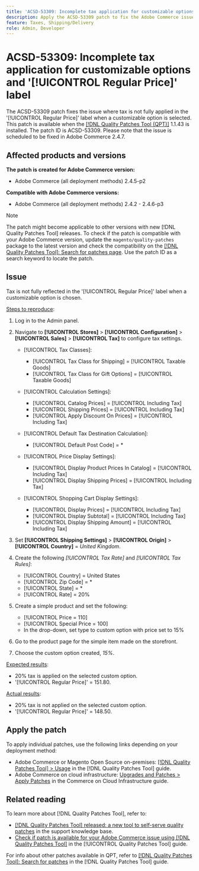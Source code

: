 ```yaml
---
title: 'ACSD-53309: Incomplete tax application for customizable options and [!UICONTROL Regular Price] label'
description: Apply the ACSD-53309 patch to fix the Adobe Commerce issue where tax is not fully applied in the '[!UICONTROL Regular Price]' label when a customizable option is selected.
feature: Taxes, Shipping/Delivery
role: Admin, Developer
---
```

# ACSD-53309: Incomplete tax application for customizable options and '[!UICONTROL Regular Price]' label

The ACSD-53309 patch fixes the issue where tax is not fully applied in the '[!UICONTROL Regular Price]' label when a customizable option is selected. This patch is available when the [[!DNL Quality Patches Tool (QPT)]](https://experienceleague.adobe.com/en/docs/commerce-knowledge-base/kb/announcements/commerce-announcements/magento-quality-patches-released-new-tool-to-self-serve-quality-patches) 1.1.43 is installed. The patch ID is ACSD-53309. Please note that the issue is scheduled to be fixed in Adobe Commerce 2.4.7.

## Affected products and versions

**The patch is created for Adobe Commerce version:**

* Adobe Commerce (all deployment methods) 2.4.5-p2

**Compatible with Adobe Commerce versions:**

* Adobe Commerce (all deployment methods) 2.4.2 - 2.4.6-p3

>[!NOTE]
>
>The patch might become applicable to other versions with new [!DNL Quality Patches Tool] releases. To check if the patch is compatible with your Adobe Commerce version, update the `magento/quality-patches` package to the latest version and check the compatibility on the [[!DNL Quality Patches Tool]: Search for patches page](https://experienceleague.adobe.com/tools/commerce-quality-patches/index.html). Use the patch ID as a search keyword to locate the patch.

## Issue

Tax is not fully reflected in the '[!UICONTROL Regular Price]' label when a customizable option is chosen.

<u>Steps to reproduce</u>:

1. Log in to the Admin panel.
1. Navigate to **[!UICONTROL Stores]** > **[!UICONTROL Configuration]** > **[!UICONTROL Sales]** > **[!UICONTROL Tax]** to configure tax settings.

    * [!UICONTROL Tax Classes]:

        * [!UICONTROL Tax Class for Shipping] = [!UICONTROL Taxable Goods]
        * [!UICONTROL Tax Class for Gift Options] = [!UICONTROL Taxable Goods]

    * [!UICONTROL Calculation Settings]:

        * [!UICONTROL Catalog Prices] = [!UICONTROL Including Tax]
        * [!UICONTROL Shipping Prices] = [!UICONTROL Including Tax]
        * [!UICONTROL Apply Discount On Prices] = [!UICONTROL Including Tax]

    * [!UICONTROL Default Tax Destination Calculation]:

        * [!UICONTROL Default Post Code] = *
    
    * [!UICONTROL Price Display Settings]:

        * [!UICONTROL Display Product Prices In Catalog] = [!UICONTROL Including Tax]
        * [!UICONTROL Display Shipping Prices] = [!UICONTROL Including Tax]
    
    * [!UICONTROL Shopping Cart Display Settings]:

        * [!UICONTROL Display Prices] = [!UICONTROL Including Tax]
        * [!UICONTROL Display Subtotal] = [!UICONTROL Including Tax]
        * [!UICONTROL Display Shipping Amount] = [!UICONTROL Including Tax]

1. Set **[!UICONTROL Shipping Settings]** > **[!UICONTROL Origin]** > **[!UICONTROL Country]** = *United Kingdom*.

1. Create the following *[!UICONTROL Tax Rate]* and *[!UICONTROL Tax Rules]*:

    * [!UICONTROL Country] = United States
    * [!UICONTROL Zip Code] = *
    * [!UICONTROL State] = *
    * [!UICONTROL Rate] = 20%
1. Create a simple product and set the following:
    * [!UICONTROL Price = 110]
    * [!UICONTROL Special Price = 100]
    * In the drop-down, set type to custom option with price set to 15%
1. Go to the product page for the simple item made on the storefront.
1. Choose the custom option created, *15%*.

<u>Expected results</u>:

* 20% tax is applied on the selected custom option.
* '[!UICONTROL Regular Price]' = 151.80.
    
<u>Actual results</u>:

* 20% tax is not applied on the selected custom option.
* '[!UICONTROL Regular Price]' = 148.50.

## Apply the patch

To apply individual patches, use the following links depending on your deployment method:

* Adobe Commerce or Magento Open Source on-premises: [[!DNL Quality Patches Tool] > Usage](https://experienceleague.adobe.com/docs/commerce-operations/tools/quality-patches-tool/usage.html) in the [!DNL Quality Patches Tool] guide.
* Adobe Commerce on cloud infrastructure: [Upgrades and Patches > Apply Patches](https://experienceleague.adobe.com/docs/commerce-cloud-service/user-guide/develop/upgrade/apply-patches.html) in the Commerce on Cloud Infrastructure guide.

## Related reading

To learn more about [!DNL Quality Patches Tool], refer to:

* [[!DNL Quality Patches Tool] released: a new tool to self-serve quality patches](https://experienceleague.adobe.com/en/docs/commerce-knowledge-base/kb/announcements/commerce-announcements/magento-quality-patches-released-new-tool-to-self-serve-quality-patches) in the support knowledge base.
* [Check if patch is available for your Adobe Commerce issue using [!DNL Quality Patches Tool]](/help/tools/quality-patches-tool/patches-available-in-qpt/check-patch-for-magento-issue-with-magento-quality-patches.md) in the [!UICONTROL Quality Patches Tool] guide.


For info about other patches available in QPT, refer to [[!DNL Quality Patches Tool]: Search for patches](https://experienceleague.adobe.com/tools/commerce-quality-patches/index.html) in the [!DNL Quality Patches Tool] guide.
